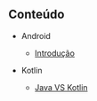 ## Conteúdo

- Android

  - [Introdução](android/introducao.md)

- Kotlin

  - [Java VS Kotlin](java-vs-kotlin.md)

